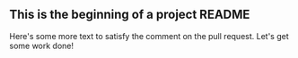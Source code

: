 ## This is the beginning of a project README

Here's some more text to satisfy the comment on the pull request.
Let's get some work done!
